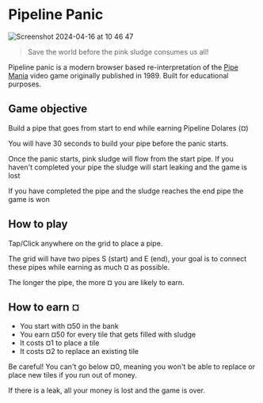 # Pipeline Panic

![Screenshot 2024-04-16 at 10 46 47](https://github.com/danielstocks/pipeline-panic/assets/52788/6980cde7-6aa0-4b73-8bbe-555bed14936b)

> Save the world before the pink sludge consumes us all!

Pipeline panic is a modern browser based re-interpretation of the [Pipe Mania](https://en.wikipedia.org/wiki/Pipe_Mania) video game originally published in 1989. Built for educational purposes.

## Game objective

Build a pipe that goes from start to end while earning Pipeline Dolares (¤)

You will have 30 seconds to build your pipe before the panic starts.

Once the panic starts, pink sludge will flow from the start pipe. If you haven't completed your pipe the sludge will start leaking and the game is lost

If you have completed the pipe and the sludge reaches the end pipe the game is won

## How to play

Tap/Click anywhere on the grid to place a pipe.

The grid will have two pipes S (start) and E (end), your goal is to connect these pipes while earning as much ¤ as possible.

The longer the pipe, the more ¤ you are likely to earn.

## How to earn ¤

- You start with ¤50 in the bank
- You earn ¤50 for every tile that gets filled with sludge
- It costs ¤1 to place a tile
- It costs ¤2 to replace an existing tile

Be careful! You can't go below ¤0, meaning you won't be able to replace or place new tiles if you run out of money.

If there is a leak, all your money is lost and the game is over.
